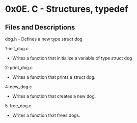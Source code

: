 # 0x0E. C - Structures, typedef

## Files and Descriptions

dog.h - Defines a new type struct dog

1-init_dog.c

- Writes a function that initialize a variable of type struct dog

2-print_dog.c

- Writes a function that prints a struct dog.

4-new_dog.c

- Writes a function that creates a new dog.

5-free_dog.c

- Writes a function that frees dogs.
